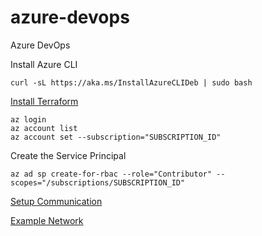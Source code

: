 # azure-devops
Azure DevOps

Install Azure CLI
```
curl -sL https://aka.ms/InstallAzureCLIDeb | sudo bash
```
[Install Terraform](https://www.terraform.io/docs/cli/install/apt.html)

```
az login
az account list
az account set --subscription="SUBSCRIPTION_ID"
```
Create the Service Principal
```
az ad sp create-for-rbac --role="Contributor" --scopes="/subscriptions/SUBSCRIPTION_ID"
```



[Setup Communication](https://registry.terraform.io/providers/hashicorp/azurerm/latest/docs/guides/service_principal_client_secret)

[Example Network](https://registry.terraform.io/providers/hashicorp/azurerm/latest/docs/resources/virtual_network)